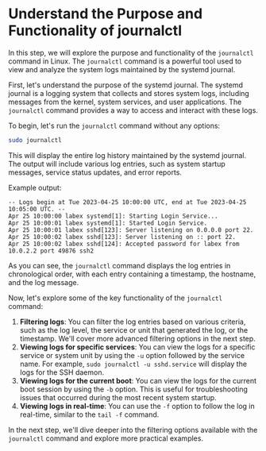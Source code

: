 # Understand the Purpose and Functionality of journalctl

In this step, we will explore the purpose and functionality of the `journalctl` command in Linux. The `journalctl` command is a powerful tool used to view and analyze the system logs maintained by the systemd journal.

First, let's understand the purpose of the systemd journal. The systemd journal is a logging system that collects and stores system logs, including messages from the kernel, system services, and user applications. The `journalctl` command provides a way to access and interact with these logs.

To begin, let's run the `journalctl` command without any options:

```bash
sudo journalctl
```

This will display the entire log history maintained by the systemd journal. The output will include various log entries, such as system startup messages, service status updates, and error reports.

Example output:

```
-- Logs begin at Tue 2023-04-25 10:00:00 UTC, end at Tue 2023-04-25 10:05:00 UTC. --
Apr 25 10:00:00 labex systemd[1]: Starting Login Service...
Apr 25 10:00:01 labex systemd[1]: Started Login Service.
Apr 25 10:00:01 labex sshd[123]: Server listening on 0.0.0.0 port 22.
Apr 25 10:00:02 labex sshd[123]: Server listening on :: port 22.
Apr 25 10:00:02 labex sshd[124]: Accepted password for labex from 10.0.2.2 port 49876 ssh2
```

As you can see, the `journalctl` command displays the log entries in chronological order, with each entry containing a timestamp, the hostname, and the log message.

Now, let's explore some of the key functionality of the `journalctl` command:

1. **Filtering logs**: You can filter the log entries based on various criteria, such as the log level, the service or unit that generated the log, or the timestamp. We'll cover more advanced filtering options in the next step.
2. **Viewing logs for specific services**: You can view the logs for a specific service or system unit by using the `-u` option followed by the service name. For example, `sudo journalctl -u sshd.service` will display the logs for the SSH daemon.
3. **Viewing logs for the current boot**: You can view the logs for the current boot session by using the `-b` option. This is useful for troubleshooting issues that occurred during the most recent system startup.
4. **Viewing logs in real-time**: You can use the `-f` option to follow the log in real-time, similar to the `tail -f` command.

In the next step, we'll dive deeper into the filtering options available with the `journalctl` command and explore more practical examples.
